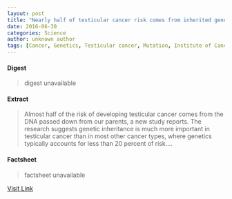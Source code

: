 ```yaml
---
layout: post
title: "Nearly half of testicular cancer risk comes from inherited genetic faults"
date: 2016-06-30
categories: Science
author: unknown author
tags: [Cancer, Genetics, Testicular cancer, Mutation, Institute of Cancer Research, Risk, Heredity, Research, Medical specialties, Health, Medicine, Public health, Life sciences, Health sciences, Clinical medicine, Biology]
---
```



#### Digest
>digest unavailable

#### Extract
>Almost half of the risk of developing testicular cancer comes from the DNA passed down from our parents, a new study reports. The research suggests genetic inheritance is much more important in testicular cancer than in most other cancer types, where genetics typically accounts for less than 20 percent of risk....

#### Factsheet
>factsheet unavailable

[Visit Link](http://www.sciencedaily.com/releases/2015/09/150909090612.htm)


